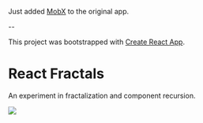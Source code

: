 Just added [MobX](mobxjs.github.io/mobx/) to the original app.

--

This project was bootstrapped with [Create React App](https://github.com/facebookincubator/create-react-app).

# React Fractals

An experiment in fractalization and component recursion.

![](/react-tree.gif)
